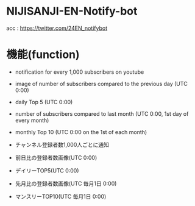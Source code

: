 # NIJISANJI-EN-Notify-bot

acc : https://twitter.com/24EN_notifybot


# 機能(function)
- notification for every 1,000 subscribers on youtube
- image of number of subscribers compared to the previous day (UTC 0:00)
- daily Top 5 (UTC 0:00)
- number of subscribers compared to last month (UTC 0:00, 1st day of every month)
- monthly Top 10 (UTC 0:00 on the 1st of each month)  

- チャンネル登録者数1,000人ごとに通知
- 前日比の登録者数画像(UTC 0:00)
- デイリーTOP5(UTC 0:00)
- 先月比の登録者数画像(UTC 毎月1日 0:00)
- マンスリーTOP10(UTC 毎月1日 0:00)
